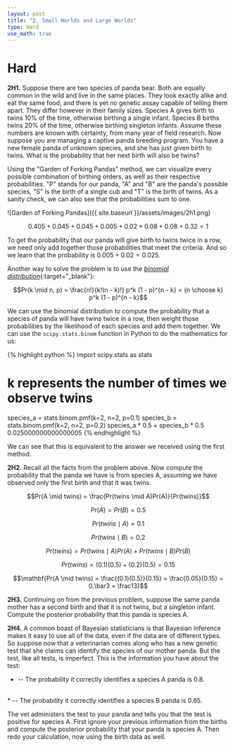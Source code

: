 ```yaml
---
layout: post
title: "2. Small Worlds and Large Worlds"
type: Hard
use_math: true
---
```


# Hard

**2H1.** Suppose there are two species of panda bear. Both are equally common in the wild and live in the same places. They look exactly alike and eat the same food, and there is yet no genetic assay capable of telling them apart. They differ however in their family sizes. Species A gives birth to twins 10% of the time, otherwise birthing a single infant. Species B births twins 20% of the time, otherwise birthing singleton infants. Assume these numbers are known with certainty, from many year of field research. Now suppose you are managing a captive panda breeding program. You have a new female panda of unknown species, and she has just given birth to twins. What is the probability that her next birth will also be twins?

Using the "Garden of Forking Pandas" method, we can visualize every possible combination of birthing orders, as well as their respective probabilities. "P" stands for our panda, "A" and "B" are the panda's possible species, "S" is the birth of a single cub and "T" is the birth of twins. As a sanity check, we can also see that the probabilities sum to one.

![Garden of Forking Pandas]({{ site.baseurl }}/assets/images/2h1.png)

$$0.405+0.045+0.045+0.005+0.02+0.08+0.08+0.32=1$$

To get the probability that our panda will give birth to twins twice in a row, we need only add together those probabilities that meet the criteria. And so we learn that the probability is $0.005+0.02=0.025$.

Another way to solve the problem is to use the [_binomial distribution_](https://www.statisticshowto.com/probability-and-statistics/binomial-theorem/binomial-distribution-formula/){:target="_blank"}:

$$Pr(k \mid n, p) = \frac{n!}{k!(n - k)!} p^k (1 - p)^{n - k} = {n \choose k} p^k (1 - p)^{n - k}$$

We can use the binomial distribution to compute the probability that a species of panda will have twins twice in a row, then weight those probabilities by the likelihood of each species and add them together. We can use the `scipy.stats.binom` function in Python to do the mathematics for us:

{% highlight python %}
import scipy.stats as stats
# k represents the number of times we observe twins
species_a = stats.binom.pmf(k=2, n=2, p=0.1)
species_b = stats.binom.pmf(k=2, n=2, p=0.2)
species_a * 0.5 + species_b * 0.5
0.025000000000000005
{% endhighlight %}

We can see that this is equivalent to the answer we received using the first method.

**2H2.** Recall all the facts from the problem above. Now compute the probability that the panda we have is from species A, assuming we have observed only the first birth and that it was twins.

$$Pr(A \mid twins) = \frac{Pr(twins \mid A)Pr(A)}{Pr(twins)}$$

$$Pr(A) = Pr(B) = 0.5$$

$$Pr(twins \mid A) = 0.1$$

$$Pr(twins \mid B) = 0.2$$

$$Pr(twins) = Pr(twins \mid A)Pr(A) + Pr(twins \mid B)Pr(B)$$

$$Pr(twins) = (0.1)(0.5) + (0.2)(0.5) = 0.15$$

$$\mathbf{Pr(A \mid twins) = \frac{(0.1)(0.5)}{0.15} = \frac{0.05}{0.15} = 0.\bar3 = \frac13}$$

**2H3.** Continuing on from the previous problem, suppose the same panda mother has a second birth and that it is not twins, but a singleton infant. Compute the posterior probability that this panda is species A.

**2H4.** A common boast of Bayesian statisticians is that Bayesian inference makes it easy to use all of the data, even if the data are of different types. So suppose now that a veterinarian comes along who has a new genetic test that she claims can identify the species of our mother panda. But the test, like all tests, is imperfect. This is the information you have about the test:

* -- The probability it correctly identifies a species A panda is 0.8.
<br>
* -- The probability it correctly identifies a species B panda is 0.65.

The vet administers the test to your panda and tells you that the test is positive for species A. First ignore your previous information from the births and compute the posterior probability that your panda is species A. Then redo your calculation, now using the birth data as well.